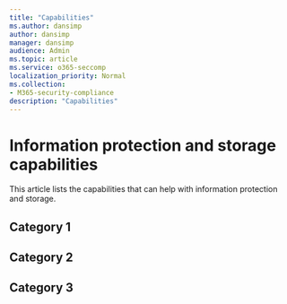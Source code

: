 ```yaml
---
title: "Capabilities"
ms.author: dansimp
author: dansimp
manager: dansimp
audience: Admin
ms.topic: article
ms.service: o365-seccomp
localization_priority: Normal
ms.collection:
- M365-security-compliance
description: "Capabilities"
---
```


# Information protection and storage capabilities
This article lists the capabilities that can help with information protection and storage.

## Category 1


## Category 2


## Category 3



